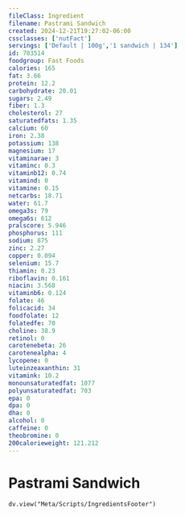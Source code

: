 ```yaml
---
fileClass: Ingredient
filename: Pastrami Sandwich
created: 2024-12-21T19:27:02-06:00
cssclasses: ['nutFact']
servings: ['Default | 100g','1 sandwich | 134']
id: 783514
foodgroup: Fast Foods
calories: 165
fat: 3.66
protein: 12.2
carbohydrate: 20.01
sugars: 2.49
fiber: 1.3
cholesterol: 27
saturatedfats: 1.35
calcium: 60
iron: 2.38
potassium: 138
magnesium: 17
vitaminarae: 3
vitaminc: 0.3
vitaminb12: 0.74
vitamind: 0
vitamine: 0.15
netcarbs: 18.71
water: 61.7
omega3s: 79
omega6s: 612
pralscore: 5.946
phosphorus: 111
sodium: 875
zinc: 2.27
copper: 0.094
selenium: 15.7
thiamin: 0.23
riboflavin: 0.161
niacin: 3.568
vitaminb6: 0.124
folate: 46
folicacid: 34
foodfolate: 12
folatedfe: 70
choline: 38.9
retinol: 0
carotenebeta: 26
carotenealpha: 4
lycopene: 0
luteinzeaxanthin: 31
vitamink: 10.2
monounsaturatedfat: 1077
polyunsaturatedfat: 703
epa: 0
dpa: 0
dha: 0
alcohol: 0
caffeine: 0
theobromine: 0
200calorieweight: 121.212
---
```


# Pastrami Sandwich

```dataviewjs
dv.view("Meta/Scripts/IngredientsFooter")
```